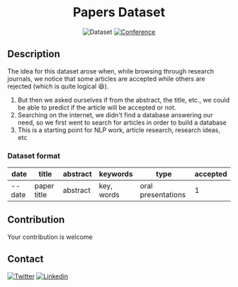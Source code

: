 <div align="center">    
 
# Papers Dataset  
<!--
[![Paper](http://img.shields.io/badge/paper-arxiv.1001.2234-B31B1B.svg)](https://www.nature.com/articles/nature14539)
[![Conference](http://img.shields.io/badge/NeurIPS-2020-4b44ce.svg)](https://papers.nips.cc/book/advances-in-neural-information-processing-systems-31-2018)
-->

![Dataset](http://img.shields.io/badge/dataset-4b44ce.svg)
[![Conference](http://img.shields.io/badge/ICLR-2021-4b44ce.svg)](https://openreview.net/group?id=ICLR.cc/2021/Conference) 
<!--
ARXIV   
[![Paper](http://img.shields.io/badge/arxiv-math.co:1480.1111-B31B1B.svg)](https://www.nature.com/articles/nature14539)
![CI testing](https://github.com/PyTorchLightning/deep-learning-project-template/workflows/CI%20testing/badge.svg?branch=master&event=push)
-->


<!--  
Conference   
-->   
</div>
 
## Description   
The idea for this dataset arose when, while browsing through research journals, we notice that some articles are accepted while others are rejected (which is quite logical :smile:).

1. But then we asked ourselves if from the abstract, the title, etc., we could be able to predict if the article will be accepted or not.
2. Searching on the internet, we didn't find a database answering our need, so we first went to search for articles in order to build a database
3. This is a starting point for NLP work, article research, research ideas, etc

### Dataset format
| date   | title       | abstract | keywords   | type               | accepted |
| ------ | ----------- | -------- | ---------- | ------------------ | -------- |
| --date | paper title | abstract | key, words | oral presentations | 1        |

## Contribution

Your contribution is welcome

## Contact
[![Twitter](https://img.shields.io/badge/Twitter-1DA1F2?style=for-the-badge&logo=twitter&logoColor=white)](https://twitter.com/GodwinHoudji)  [![Linkedin](https://img.shields.io/badge/LinkedIn-0077B5?style=for-the-badge&logo=linkedin&logoColor=white)](https://www.linkedin.com/in/godwin-houdji-40976b12b/)
